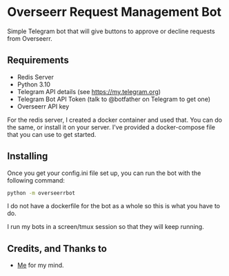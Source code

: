 # Overseerr Request Management Bot
Simple Telegram bot that will give buttons to approve or decline requests from Overseerr.

## Requirements
- Redis Server
- Python 3.10
- Telegram API details (see https://my.telegram.org)
- Telegram Bot API Token (talk to @botfather on Telegram to get one)
- Overseerr API key 

For the redis server, I created a docker container and used that. 
You can do the same, or install it on your server. 
I've provided a docker-compose file that you can use to get started.

## Installing
Once you get your config.ini file set up, you can run the bot with the following command:
```bash
python -m overseerrbot
```
I do not have a dockerfile for the bot as a whole so this is what you have to do. 

I run my bots in a screen/tmux session so that they will keep running. 

## Credits, and Thanks to
- [Me](https://t.me/athfan) for my mind.